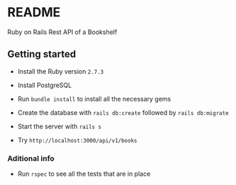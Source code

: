 # README

Ruby on Rails Rest API of a Bookshelf

## Getting started

* Install the Ruby version `2.7.3`

* Install PostgreSQL

* Run `bundle install` to install all the necessary gems

* Create the database with `rails db:create` followed by `rails db:migrate`

* Start the server with `rails s`

* Try `http://localhost:3000/api/v1/books`

### Aditional info

* Run `rspec` to see all the tests that are in place
